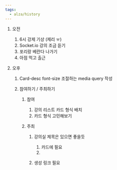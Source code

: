 ```yaml
---
tags:
  - alza/history
---
```



1. 오전
    
    1. 6시 강제 기상 (제리 ㅠ)
    2. Socket.io 강의 조금 듣기
    3. 포리랑 베란다 나가기
    4. 아점 먹고 출근
2. 오후
    
    1. Card-desc font-size 조절하는 media query 작성
    2. 참여하기 / 주최하기
        
        1. 참여
            
            1. 강의 리스트 카드 형식 배치
            2. 카드 형식 고민해보기
        2. 주최
            
            1. 강의실 제목은 있으면 좋을듯
                
                1. 카드에 필요
                2.   
                    
            2. 생성 링크 필요